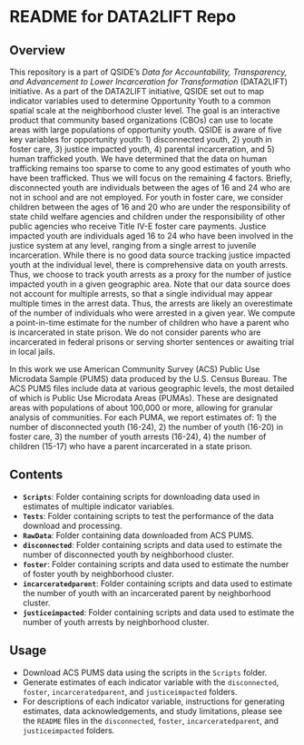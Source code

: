 # README for DATA2LIFT Repo

## Overview

This repository is a part of  QSIDE’s *Data for Accountability, Transparency, and Advancement to Lower Incarceration for Transformation* (DATA2LIFT) initiative. As a part of the DATA2LIFT initiative, QSIDE set out to map indicator variables used to determine Opportunity Youth to a common spatial scale at the neighborhood cluster level. The goal is an interactive product that community based organizations (CBOs) can use to locate areas with large populations of opportunity youth. QSIDE is aware of five key variables for opportunity youth: 1) disconnected youth, 2) youth in foster care, 3) justice impacted youth, 4) parental incarceration, and 5) human trafficked youth. We have determined that the data on human trafficking remains too sparse to come to any good estimates of youth who have been trafficked. Thus we will focus on the remaining 4 factors. Briefly, disconnected youth are individuals between the ages of 16 and 24 who are not in school and are not employed. For youth in foster care, we consider children between the ages of 16 and 20 who are under the responsibility of state child welfare agencies and children under the responsibility of other public agencies who receive Title IV-E foster care payments. Justice impacted youth are individuals aged 16 to 24 who have been involved in the justice system at any level, ranging from a single arrest to juvenile incarceration. While there is no good data source tracking justice impacted youth at the individual level, there is comprehensive data on youth arrests. Thus, we choose to track youth arrests as a proxy for the number of justice impacted youth in a given geographic area. Note that our data source does not account for multiple arrests, so that a single individual may appear multiple times in the arrest data. Thus, the arrests are likely an overestimate of the number of individuals who were arrested in a given year. We compute a point-in-time estimate for the number of children who have a parent who is incarcerated in state prison. We do not consider parents who are incarcerated in federal prisons or serving shorter sentences or awaiting trial in local jails. 

In this work we use American Community Survey (ACS) Public Use Microdata Sample (PUMS) data produced by the U.S. Census Bureau. The ACS PUMS files include data at various geographic levels, the most detailed of which is Public Use Microdata Areas (PUMAs). These are designated areas with populations of about 100,000 or more, allowing for granular analysis of communities. For each PUMA, we report estimates of: 1) the number of disconnected youth (16-24), 2) the number of youth (16-20) in foster care, 3) the number of youth arrests (16-24), 4) the number of children (15-17) who have a parent incarcerated in a state prison. 

## Contents

- **`Scripts`**: Folder containing scripts for downloading data used in estimates of multiple indicator variables. 
- **`Tests`**: Folder containing scripts to test the performance of the data download and processing.
- **`RawData`**: Folder containing data downloaded from ACS PUMS.
- **`disconnected`**: Folder containing scripts and data used to estimate the number of disconnected youth by neighborhood cluster. 
- **`foster`**: Folder containing scripts and data used to estimate the number of foster youth by neighborhood cluster.
- **`incarceratedparent`**: Folder containing scripts and data used to estimate the number of youth with an incarcerated parent by neighborhood cluster.
- **`justiceimpacted`**: Folder containing scripts and data used to estimate the number of youth arrests by neighborhood cluster.

## Usage

- Download ACS PUMS data using the scripts in  the `Scripts` folder.
- Generate estimates of each indicator variable with the `disconnected`, `foster`, `incarceratedparent`, and `justiceimpacted` folders. 
- For descriptions of each indicator variable, instructions for generating estimates, data acknowledgements, and study limitations, please see the `README` files in the `disconnected`, `foster`, `incarceratedparent`, and `justiceimpacted` folders. 

